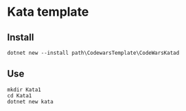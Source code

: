 # Kata template

## Install
```
dotnet new --install path\CodewarsTemplate\CodeWarsKatad
```

## Use
```
mkdir Kata1
cd Kata1
dotnet new kata
```

